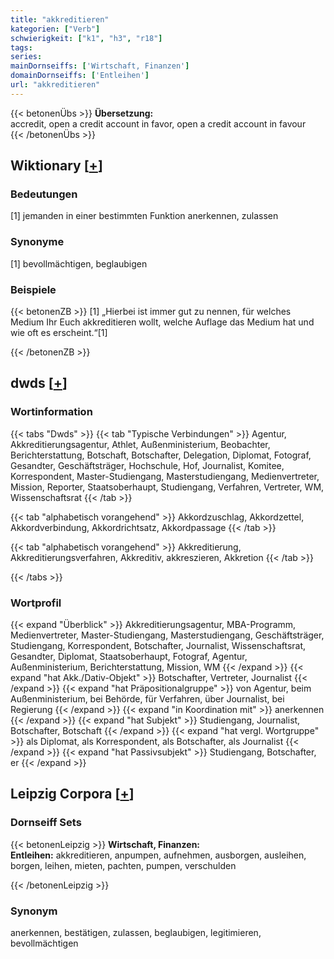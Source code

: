 ```yaml
---
title: "akkreditieren"
kategorien: ["Verb"]
schwierigkeit: ["k1", "h3", "r18"]
tags:
series:
mainDornseiffs: ['Wirtschaft, Finanzen']
domainDornseiffs: ['Entleihen']
url: "akkreditieren"
---
```


{{< betonenÜbs >}}
**Übersetzung:**  
accredit, open a credit account in favor, open a credit account in favour  
{{< /betonenÜbs >}}

## Wiktionary [[+](https://de.wiktionary.org/wiki/akkreditieren)]

### Bedeutungen
[1] jemanden in einer bestimmten Funktion anerkennen, zulassen  

### Synonyme
[1] bevollmächtigen, beglaubigen  

### Beispiele
{{< betonenZB >}}
[1] „Hierbei ist immer gut zu nennen, für welches Medium Ihr Euch akkreditieren wollt, welche Auflage das Medium hat und wie oft es erscheint.“[1]  

{{< /betonenZB >}}


## dwds [[+](https://www.dwds.de/wb/akkreditieren)]

### Wortinformation
{{< tabs "Dwds" >}}
{{< tab "Typische Verbindungen" >}}
Agentur, Akkreditierungsagentur, Athlet, Außenministerium, Beobachter, Berichterstattung, Botschaft, Botschafter, Delegation, Diplomat, Fotograf, Gesandter, Geschäftsträger, Hochschule, Hof, Journalist, Komitee, Korrespondent, Master-Studiengang, Masterstudiengang, Medienvertreter, Mission, Reporter, Staatsoberhaupt, Studiengang, Verfahren, Vertreter, WM, Wissenschaftsrat
{{< /tab >}}

{{< tab "alphabetisch vorangehend" >}}
Akkordzuschlag, Akkordzettel, Akkordverbindung, Akkordrichtsatz, Akkordpassage
{{< /tab >}}

{{< tab "alphabetisch vorangehend" >}}
Akkreditierung, Akkreditierungsverfahren, Akkreditiv, akkreszieren, Akkretion
{{< /tab >}}

{{< /tabs >}}

### Wortprofil
{{< expand "Überblick" >}} Akkreditierungsagentur, MBA-Programm, Medienvertreter, Master-Studiengang, Masterstudiengang, Geschäftsträger, Studiengang, Korrespondent, Botschafter, Journalist, Wissenschaftsrat, Gesandter, Diplomat, Staatsoberhaupt, Fotograf, Agentur, Außenministerium, Berichterstattung, Mission, WM {{< /expand >}}
{{< expand "hat Akk./Dativ-Objekt" >}} Botschafter, Vertreter, Journalist {{< /expand >}}
{{< expand "hat Präpositionalgruppe" >}} von Agentur, beim Außenministerium, bei Behörde, für Verfahren, über Journalist, bei Regierung {{< /expand >}}
{{< expand "in Koordination mit" >}} anerkennen {{< /expand >}}
{{< expand "hat Subjekt" >}} Studiengang, Journalist, Botschafter, Botschaft {{< /expand >}}
{{< expand "hat vergl. Wortgruppe" >}} als Diplomat, als Korrespondent, als Botschafter, als Journalist {{< /expand >}}
{{< expand "hat Passivsubjekt" >}} Studiengang, Botschafter, er {{< /expand >}}

## Leipzig Corpora [[+](https://corpora.uni-leipzig.de/en/res?word=akkreditieren&corpusId=deu_newscrawl-public_2018)]

### Dornseiff Sets
{{< betonenLeipzig >}}
**Wirtschaft, Finanzen:**  
**Entleihen:** akkreditieren, anpumpen, aufnehmen, ausborgen, ausleihen, borgen, leihen, mieten, pachten, pumpen, verschulden  

{{< /betonenLeipzig >}}

### Synonym
anerkennen, bestätigen, zulassen, beglaubigen, legitimieren, bevollmächtigen

